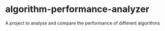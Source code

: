 # algorithm-performance-analyzer
A project to analyse and compare the performance of different algorithms
